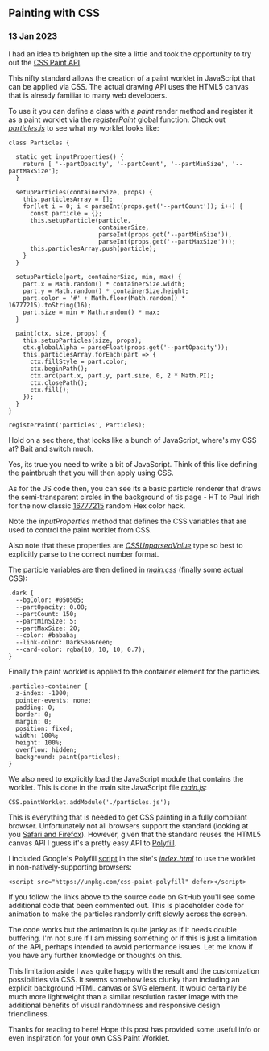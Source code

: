 ## Painting with CSS

### 13 Jan 2023

I had an idea to brighten up the site a little and took the opportunity to try out the [CSS Paint API](https://www.w3.org/TR/css-paint-api-1/).

This nifty standard allows the creation of a paint worklet in JavaScript that can be applied via CSS.
The actual drawing API uses the HTML5 canvas that is already familiar to many web developers.

To use it you can define a class with a _paint_ render method and register it as a paint worklet via the _registerPaint_ global function.
Check out [_particles.js_](https://github.com/joegaffey/joegaffey.github.io/blob/master/particles.js) to see what my worklet looks like:

    class Particles {

      static get inputProperties() {
        return [ '--partOpacity', '--partCount', '--partMinSize', '--partMaxSize'];
      }

      setupParticles(containerSize, props) {
        this.particlesArray = [];
        for(let i = 0; i < parseInt(props.get('--partCount')); i++) {
          const particle = {};
          this.setupParticle(particle,
                             containerSize,
                             parseInt(props.get('--partMinSize')),
                             parseInt(props.get('--partMaxSize')));
          this.particlesArray.push(particle);
        }
      }

      setupParticle(part, containerSize, min, max) {
        part.x = Math.random() * containerSize.width;
        part.y = Math.random() * containerSize.height;
        part.color = '#' + Math.floor(Math.random() * 16777215).toString(16);
        part.size = min + Math.random() * max;
      }

      paint(ctx, size, props) {
        this.setupParticles(size, props);
        ctx.globalAlpha = parseFloat(props.get('--partOpacity'));
        this.particlesArray.forEach(part => {
          ctx.fillStyle = part.color;
          ctx.beginPath();
          ctx.arc(part.x, part.y, part.size, 0, 2 * Math.PI);
          ctx.closePath();
          ctx.fill();
        });
      }
    }

    registerPaint('particles', Particles);

Hold on a sec there, that looks like a bunch of JavaScript, where's my CSS at? Bait and switch much.

Yes, its true you need to write a bit of JavaScript. Think of this like defining the paintbrush that you will then apply using CSS.

As for the JS code then, you can see its a basic particle renderer that draws the semi-transparent circles in the background of tis page - HT to Paul Irish for the now classic [16777215](https://www.paulirish.com/2009/random-hex-color-code-snippets/) random Hex color hack.

Note the _inputProperties_ method that defines the CSS variables that are used to control the paint worklet from CSS.

Also note that these properties are [_CSSUnparsedValue_](https://developer.mozilla.org/en-US/docs/Web/API/CSSUnparsedValue) type so best to explicitly parse to the correct number format.

The particle variables are then defined in [_main.css_](https://github.com/joegaffey/joegaffey.github.io/blob/master/main.css) (finally some actual CSS):

    .dark {
      --bgColor: #050505;
      --partOpacity: 0.08;
      --partCount: 150;
      --partMinSize: 5;
      --partMaxSize: 20;
      --color: #bababa;
      --link-color: DarkSeaGreen;
      --card-color: rgba(10, 10, 10, 0.7);
    }

Finally the paint worklet is applied to the container element for the particles.

    .particles-container {
      z-index: -1000;
      pointer-events: none;
      padding: 0;
      border: 0;
      margin: 0;
      position: fixed;
      width: 100%;
      height: 100%;
      overflow: hidden;
      background: paint(particles);
    }

We also need to explicitly load the JavaScript module that contains the worklet. This is done in the main site JavaScript file [_main.js_](https://github.com/joegaffey/joegaffey.github.io/blob/master/main.js):

    CSS.paintWorklet.addModule('./particles.js');

This is everything that is needed to get CSS painting in a fully compliant browser.
Unfortunately not all browsers support the standard (looking at you [Safari and Firefox](https://caniuse.com/mdn-api_css_paintworklet)).
However, given that the standard reuses the HTML5 canvas API I guess it's a pretty easy API to [Polyfill](https://developer.mozilla.org/en-US/docs/Glossary/Polyfill).

I included Google's Polyfill [script](https://github.com/GoogleChromeLabs/css-paint-polyfill) in the site's [_index.html_](https://github.com/joegaffey/joegaffey.github.io/blob/master/index.html) to use the worklet in non-natively-supporting browsers:

    <script src="https://unpkg.com/css-paint-polyfill" defer></script>

If you follow the links above to the source code on GitHub you'll see some additional code that been commented out.
This is placeholder code for animation to make the particles randomly drift slowly across the screen.

The code works but the animation is quite janky as if it needs double buffering.
I'm not sure if I am missing something or if this is just a limitation of the API, perhaps intended to avoid performance issues.
Let me know if you have any further knowledge or thoughts on this.

This limitation aside I was quite happy with the result and the customization possibilities via CSS.
It seems somehow less clunky than including an explicit background HTML canvas or SVG element.
It would certainly be much more lightweight than a similar resolution raster image with the additional benefits of visual randomness and responsive design friendliness.

Thanks for reading to here! Hope this post has provided some useful info or even inspiration for your own CSS Paint Worklet.